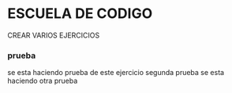 # ESCUELA DE CODIGO
CREAR VARIOS EJERCICIOS
### prueba
se esta haciendo prueba de este ejercicio
segunda prueba
se esta haciendo otra prueba
